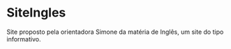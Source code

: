# SiteIngles
Site proposto pela orientadora Simone da matéria de Inglês, um site do tipo informativo.
